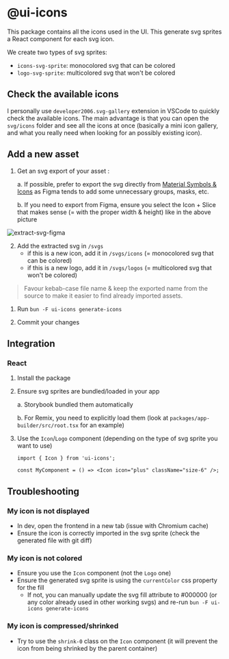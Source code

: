 # @ui-icons

This package contains all the icons used in the UI. This generate svg sprites a React component for each svg icon.

We create two types of svg sprites:

- `icons-svg-sprite`: monocolored svg that can be colored
- `logo-svg-sprite`: multicolored svg that won't be colored

## Check the available icons

I personally use `developer2006.svg-gallery` extension in VSCode to quickly check the available icons. The main advantage is that you can open the `svg/icons` folder and see all the icons at once (basically a mini icon gallery, and what you really need when looking for an possibly existing icon).

## Add a new asset

1. Get an svg export of your asset :

   a. If possible, prefer to export the svg directly from [Material Symbols & Icons](https://fonts.google.com/icons?icon.query=database&icon.set=Material+Symbols) as Figma tends to add some unnecessary groups, masks, etc.

   b. If you need to export from Figma, ensure you select the Icon + Slice that makes sense (= with the proper width & height) like in the above picture

![extract-svg-figma](./docs/extract-svg-figma.png)

2. Add the extracted svg in `/svgs`
   - if this is a new icon, add it in `/svgs/icons` (= monocolored svg that can be colored)
   - if this is a new logo, add it in `/svgs/logos` (= multicolored svg that won't be colored)

> Favour kebab-case file name & keep the exported name from the source to make it easier to find already imported assets.

1. Run `bun -F ui-icons generate-icons`

2. Commit your changes

## Integration

### React

1. Install the package
2. Ensure svg sprites are bundled/loaded in your app

   a. Storybook bundled them automatically

   b. For Remix, you need to explicitly load them (look at `packages/app-builder/src/root.tsx` for an example)

3. Use the `Icon`/`Logo` component (depending on the type of svg sprite you want to use)

   ```tsx
   import { Icon } from 'ui-icons';

   const MyComponent = () => <Icon icon="plus" className="size-6" />;
   ```

## Troubleshooting

### My icon is not displayed

- In dev, open the frontend in a new tab (issue with Chromium cache)
- Ensure the icon is correctly imported in the svg sprite (check the generated file with git diff)

### My icon is not colored

- Ensure you use the `Icon` component (not the `Logo` one)
- Ensure the generated svg sprite is using the `currentColor` css property for the fill
  - If not, you can manually update the svg fill attribute to #000000 (or any color already used in other working svgs) and re-run `bun -F ui-icons generate-icons`

### My icon is compressed/shrinked

- Try to use the `shrink-0` class on the `Icon` component (it will prevent the icon from being shrinked by the parent container)
